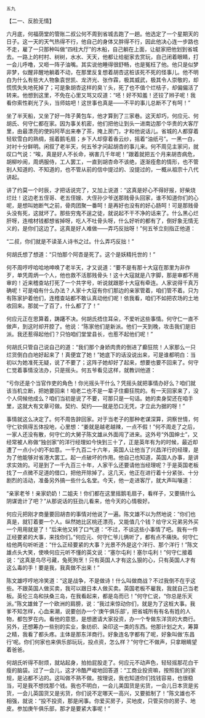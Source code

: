     五九 

   【二一、反脸无情】

   六月底，何福荫堂的管账二叔公何不周到省城去跑了一趟。他选定了一个星期天的日子。这一天的天气热得不行，他自己的身体又胖得不行，因此他决心连一步路也不走，雇了一只那种叫做“四柱大厅”的木船，自己躺在上面，让艇家把他划到省城去。一路上的村村、树树，水水、天天，他都让给艇家去赏玩，自己闭着眼睛，打一会儿呼噜，又咂一阵子油嘴。其实说他睡得很舒畅，也是冤枉了他。他只是似梦非梦，似醒非醒地躺着不动，在那里反复想着胡杏这桩该死不死的怪事儿。他不明白为什么有些大人物象袁世凯、龙济光、张作霖，极其威武，极其令人崇敬的，却慌慌失失地死掉了；可是象胡杏这样的臭丫头，死了也不值个烂桔子，却偏偏活了转来。他想到这里，不免在心里又骂又叹道：“呸！好不知羞！还铰了辫子呢！我看你索性剃光了头，当师姑吧！这世事也真是——不平的事儿总断不了有呵！”

   坐了半天船，又坐了好一阵子黄包车，他才算到了三家巷。这天却巧，何应元、何胡氏、何守仁都在家。因为事关机密，他们把他让到头一进南边那个华贵的大客厅里，由最漂亮的使妈阿苹出来奉了茶，掩上房门，才和他说话儿。省城的人都穿着轻软雪白的熟绸，摇着鹅毛扇；乡下人却穿着香云纱，摇着“油纸弓”。一黑一白，对衬十分鲜明。闲叙了老半天，何五爷才问起胡杏的事儿来。何不周见主家问，就叹口气说：“唉，真是好人不长命，祸害几千年呢！”跟着就把五个月来胡杏病危，胡柳吵闹，周炳服侍，工人罢工，一直到胡杏命不该绝，逐渐痊愈的情形，也不管别人知道的、不知道的，也不管从前的信中提过的、没提过的，一概从祖宗十八代讲起。

   讲了约莫一个时辰，才把话说完了，又加上说道：“这真是好心不得好报，好柴烧烂灶！这边老五侄哥、老五侄嫂、大侄孙少爷送那贱骨头回家，谁不知道你们的心呢，是想叫她断气之前，骨肉团聚一番呵！是再好也没有的好心肠呵！可是那贱骨头没有死，这就坏了。那些穷鬼不逞之徒，就说起不干不净的话来了。什么黑心烂肝呀，连棺材钱都想省掉呀，吃人不吐骨头呀，什么好听的都有了，倒好象无情无义的，是你们这边了。这真是好人难做——弄巧反拙呀！”何五爷立刻指正他道：

   “二叔，你们就是不读圣人诗书之过。什么弄巧反拙！”

   何胡氏想了想道：“只怕那个阿杏是死了。这个是妖精托世的！”

   何不周哼哼哈哈地呻唤了老半天，才又说道：“要不是有那十大寇在那里为非作歹，单凭周炳一个人，他也救不活那贱骨头！这十大寇就是八字脚，那是审都不用审的！近来稽查站打死了一个共字号，听说就跟那十大寇有牵连。人家说得千真万确呢！可是咱有什么办法？人家十大寇有你们那边的亲家管着，咱们管不着。只为有陈家护着他们，连稽查站都不敢认真动他们呢！依我看，咱们不如把农场的土地收回来。那就一了百了，什么都了了！”

   何应元正在思算着，踌躇不决。何胡氏捂住耳朵，不爱听这些事情。何守仁一直不做声，到这时却开腔了。他说：“陈家他们是新派。他们一天到晚，攻击我们是旧派。我还惹得起他们？只怕咱们堂堂县长，也惹不起他们呢！”

   何胡氏只管自己说自己的道：“我们那个身娇肉贵的倒进了癫狂院！人家那么一只烂货倒白白地好起来了！真便宜了她！”她底下的话没说出来，可是谁都明白：当初以为她准死无疑，说了不要了；这阵子她却好了起来，想要也要不回来了。何守仁觉着事情没法办，只是摇头。何五爷看见这样，就教训他道：

   “亏你还是个当官作吏的角色！你光摇头干什么？凭摇头就把事情办好么？咱们就该当机立断，把她要回来！咱老二也不是一辈子住癫狂院的。有一天回家来了，没个人伺候他成么？咱们当初是说了不要，可那只是一句话。她的卖身契还在咱手里，这就大有文章可做。契约、契约——就是恐口无凭，才立此为据的呀！”

   事情就这么决定了。何不周告辞回家。对于当老子的那种老谋深算，洞察世情，何守仁钦佩得五体投地，心里想：“姜就是越老越辣，一点不假！”何不周走了之后，一家人还没有散，何守仁的大舅子陈文雄从外面闯了进来。这外号“外国绅士”，又经常被人称做“独创家”的洋行经理如今快到三十了，正是英年有为的时候，最近却遭了一点小小的不如意。一千九百二十六年，英国人让他当了兴昌洋行的经理，是为了他能够对省港大罢工。起一点破坏的作用。他自己也知道，英国人办事，是讲求实效的。可是到了一千九百三十年，人家干么还要请他当经理呢？于是英国老板找了一点微不足道的借口，把他开除掉了。这几天，他正在进行着十分紧张、十分剧烈的活动，准备另外搞一些什么名堂。今天，他一走进客厅，就大声叫嚷道：

   “亲家老爷！亲家奶奶！二姐夫！你们都在这里摇鹅毛扇子，看样子，又要搞什么阴谋诡计了吧？”从那说话的狂劲儿看来，他今天的心情极好。

   何应元把刚才商量要回胡杏的事情对他说了一遍。陈文雄不以为然地说：“你们也真是，就钉着要一个人。纵然她比区桃还漂亮，又能值几个钱？给守义兄弟另外买一个用用就是了！”后来他又转了口气道：“不过，不谈这些小事情了吧。我有一件正经要紧的大事，来找你们。”何应元、何守仁爷儿俩听了，都有点不痛快。何守仁给他两句听听道：“什么正经要紧的大事？光景不外是这个洋行、那个洋行！”陈文雄点头大笑，使唤何应元听不懂的英文说：“塞尔屯利！塞尔屯利！”何守仁接着说：“这真是鸟尽弓藏，兔死狗烹！只有英国人才有这么狠的心，只有英国人才有这么毒的手！要是我，我真做不出来！”

   陈文雄哼哼地冷笑道：“这是战争，不是做诗！什么叫做商战？不过我倒不在乎这些。不跟英国人做买卖，我可以跟日本人做买卖。英国老板不雇我，我就自己当老板。英伦三岛和扶桑三岛，在我看起来，都是岛而已！”何守仁说，“你总是乐天派。”陈文雄耸了一个欧洲的肩膀，说：“我过来惊动你们，就是为了这桩大事。我爹不知怎样，心血来潮，说要创办一个‘庚午俱乐部’，把省城所有有名有姓的人物，都包罗在内。看他的意思，是想邀请大家投资，办一个专做东洋货的大商行。另外，还想筹办一些别的实业，象纺织、染印这一类的东西。他那计划之大，筹算之精，我看了都头疼。主体是那东洋商行。好象连名字都有了呢，好象叫做‘东昌行’呢。你们何家也来俱乐部玩玩，投点资，怎么样？”何守仁不做声，只拿眼睛望着爸爸。

   何胡氏听得不耐烦，就站起身，拍拍屁股走了。何应元不动声色，轻轻摇那花白干瘦的脑袋。过了一会儿，这才冷酷严峻地回答道：“工商业投资嘛，按照我们的家规，是沾都不沾的。这叫做不熟不做。按理说，我也知道你们找钱容易，也很稳当，可是我不想找那个钱。我也不明白，一会儿美国货是劣货，一会儿日本货是劣货，一会儿英国货又是劣货，你们说不定哪天一高兴，又要抵制了！”陈文雄也不相强，就说：“投不投资，那是闲事。你爱买房子，买地皮，只管买你的房子、地皮。参加庚午俱乐部，那才是要紧大事呢！”

